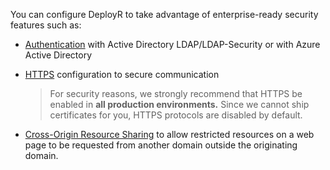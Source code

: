 
You can configure DeployR to take advantage of enterprise-ready security features such as:
+ [Authentication](../../operationalize/security-authentication.md) with Active Directory LDAP/LDAP-Security or with Azure Active Directory

+ [HTTPS](../../operationalize/security-https.md) configuration to secure communication
   >For security reasons, we strongly recommend that HTTPS be enabled in **all production environments.**  Since we cannot ship certificates for you, HTTPS protocols are disabled by default.

+ [Cross-Origin Resource Sharing](../../operationalize/security-cors.md) to allow restricted resources on a web page to be requested from another domain outside the originating domain.

<br>

